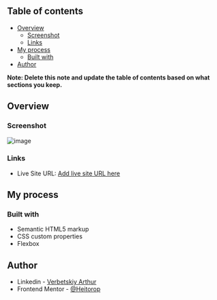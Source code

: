 

## Table of contents

- [Overview](#overview)
  - [Screenshot](#screenshot)
  - [Links](#links)
- [My process](#my-process)
  - [Built with](#built-with)
- [Author](#author)

**Note: Delete this note and update the table of contents based on what sections you keep.**

## Overview

### Screenshot

![image](https://user-images.githubusercontent.com/91366324/194137001-80c494e8-d1c4-4610-9b2f-082b2083201c.png)

### Links

- Live Site URL: [Add live site URL here]((https://qrcodecomponent-xi.vercel.app/))

## My process

### Built with

- Semantic HTML5 markup
- CSS custom properties
- Flexbox

## Author

- Linkedin - [Verbetskiy Arthur]((https://www.linkedin.com/in/arthur-verbetskiy-b32619206))
- Frontend Mentor - [@Heitorop](https://www.frontendmentor.io/profile/Heitorop)

